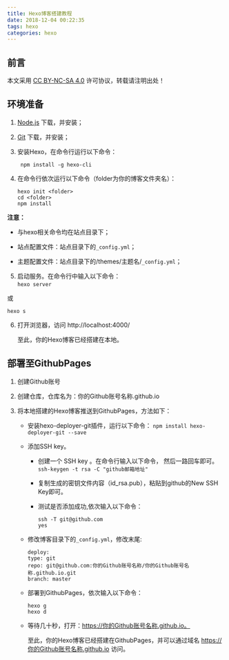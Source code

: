 ```yaml
---
title: Hexo博客搭建教程
date: 2018-12-04 00:22:35
tags: hexo
categories: hexo
---
```

## 前言

本文采用 [CC BY-NC-SA 4.0](https://creativecommons.org/licenses/by-nc-sa/4.0/) 许可协议，转载请注明出处！


## 环境准备
1. [Node.js](http://nodejs.org/) 下载，并安装；  

2. [Git](https://git-scm.com/) 下载，并安装；  

3. 安装Hexo，在命令行运行以下命令：

   ```
    npm install -g hexo-cli
   ```

<!-- more -->

4. 在命令行依次运行以下命令（folder为你的博客文件夹名）：

   ```
   hexo init <folder>
   cd <folder>
   npm install
   ```

  **注意：**

  + 与hexo相关命令均在站点目录下；  

  + 站点配置文件：站点目录下的`_config.yml`；  

  + 主题配置文件：站点目录下的/themes/主题名/`_config.yml`；  

5. 启动服务。在命令行中输入以下命令：  
  `hexo server`  

  或

  `hexo s`

6. 打开浏览器，访问 http://localhost:4000/  

   至此，你的Hexo博客已经搭建在本地。


## 部署至GithubPages
1. 创建Github账号

2. 创建仓库，仓库名为：你的Github账号名称.github.io

3. 将本地搭建的Hexo博客推送到GithubPages，方法如下：

   + 安装hexo-deployer-git插件，运行以下命令：
     `npm install hexo-deployer-git --save`  

   + 添加SSH key。
   
     + 创建一个 SSH key 。在命令行输入以下命令， 然后一路回车即可。
      `ssh-keygen -t rsa -C "github邮箱地址"`  
     
     + 复制生成的密钥文件内容（id_rsa.pub），粘贴到github的New SSH Key即可。
     
     + 测试是否添加成功,依次输入以下命令：
     
        ```
        ssh -T git@github.com
        yes
        ```
     
   + 修改博客目录下的`_config.yml`，修改末尾:
   
     ```
     deploy:
     type: git
     repo: git@github.com:你的Github账号名称/你的Github账号名称.github.io.git
     branch: master
     ```
   
   + 部署到GithubPages，依次输入以下命令：
   
     ```
     hexo g
     hexo d
     ```
   
   + 等待几十秒，打开：https://你的Github账号名称.github.io。
   
     至此，你的Hexo博客已经搭建在GithubPages，并可以通过域名 https://你的Github账号名称.github.io 访问。
   